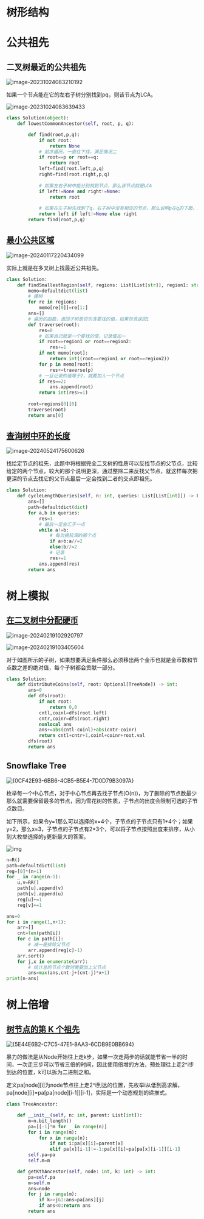 # 树形结构







# 公共祖先

## 二叉树最近的公共祖先

![image-20231024083210192](./assets/image-20231024083210192-1733840243522-377-1735176955296-13.png)

如果一个节点能在它的左右子树分别找到pq，则该节点为LCA。

![image-20231024083639433](./assets/image-20231024083639433-1733840243522-378-1735176955296-14.png)

```python
class Solution(object):
    def lowestCommonAncestor(self, root, p, q):

        def find(root,p,q):
            if not root:
                return None
            # 前序遍历，一直往下找，满足情况二
            if root==p or root==q:
                return root
            left=find(root.left,p,q)
            right=find(root.right,p,q)
			
            # 如果左右子树中能分别找到节点，那么该节点就是LCA
            if left!=None and right!=None:
                return root
            
            # 如果在左子树先找到了q，右子树中没有相应的节点，那么说明p在q的下面，最近的公共祖先就是q，满足情况一
            return left if left!=None else right
        return find(root,p,q)
```





## [ 最小公共区域](https://leetcode.cn/problems/smallest-common-region/)

![image-20240117220434099](./assets/image-20240117220434099-1733840243522-382-1735176955296-18.png)

实际上就是在多叉树上找最近公共祖先。

```python
class Solution:
    def findSmallestRegion(self, regions: List[List[str]], region1: str, region2: str) -> str:
        memo=defaultdict(list)
        # 建树
        for re in regions:
            memo[re[0]]=re[1:]
        ans=[]
        # 遍历的函数，返回子树是否包含要找的值，如果包含返回1
        def traverse(root):
            res=0
            # 如果自己就是一个要找的值，记录值加一
            if root==region1 or root==region2:
                res+=1
            if not memo[root]:
                return int((root==region1 or root==region2))
            for p in memo[root]:
                res+=traverse(p)
            # 一旦记录的值等于2，就要加入一个节点
            if res==2:
                ans.append(root)
            return int(res>=1)
            
        root=regions[0][0]
        traverse(root)
        return ans[0]
```

## [查询树中环的长度](https://leetcode.cn/problems/cycle-length-queries-in-a-tree/)

![image-20240524175600626](./assets/image-20240524175600626-1733840243522-383-1735176955296-19.png)



找给定节点的祖先，此题中将根据完全二叉树的性质可以反找节点的父节点，比较给定的两个节点，较大的那个说明更深，通过整除二来反找父节点，就这样每次把更深的节点去找它的父节点最后一定会找到二者的交点即祖先。

```python
class Solution:
    def cycleLengthQueries(self, n: int, queries: List[List[int]]) -> List[int]:
        ans=[]
        path=defaultdict(dict)
        for a,b in queries:
            res=1
            # 最后一定会汇于一点
            while a!=b:
                # 每次换较深的那个点
                if a>b:a//=2
                else:b//=2
                # 记录
                res+=1
            ans.append(res)
        return ans 
```















# 树上模拟



## [在二叉树中分配硬币](https://leetcode.cn/problems/distribute-coins-in-binary-tree/)

![image-20240219102920797](./assets/image-20240219102920797-1733840243522-387-1735176955297-22.png)

![image-20240219103405604](./assets/image-20240219103405604-1733840243522-388-1735176955297-24.png)



对于如图所示的子树，如果想要满足条件那么必须移出两个金币也就是金币数和节点数之差的绝对值，每个子树都会贡献一部分。

```python
class Solution:
    def distributeCoins(self, root: Optional[TreeNode]) -> int:
        ans=0
        def dfs(root):
            if not root:
                return 0,0
            cntl,coinl=dfs(root.left)
            cntr,coinr=dfs(root.right)
            nonlocal ans 
            ans+=abs(cntl-coinl)+abs(cntr-coinr)
            return cntl+cntr+1,coinl+coinr+root.val
        dfs(root)
        return ans 
```



## **Snowflake Tree**

![{0CF42E93-6BB6-4CB5-B5E4-7D0D79B3097A}](./assets/{0CF42E93-6BB6-4CB5-B5E4-7D0D79B3097A}.png)

枚举每一个中心节点，对于中心节点再去找子节点(O(n))，为了删除的节点数最少那么就需要保留最多的节点，因为雪花树的性质，子节点的出度会限制可选的子节点数目。

如下所示，如果令y=1那么可以选择的x=4个，子节点的子节点只有1*4个；如果y=2，那么x=3，子节点的子节点有2\*3个，可以将子节点按照出度来排序，从小到大枚举选择的y更新最大的答案。

![img](./assets/resize,m_lfit,h_1700,w_2250.png)



```python
n=R()
path=defaultdict(list)
reg=[0]*(n+1)
for _ in range(n-1):
    u,v=RR()
    path[u].append(v)
    path[v].append(u)
    reg[u]+=1
    reg[v]+=1

ans=0
for i in range(1,n+1):
    arr=[]
    cnt=len(path[i])
    for c in path[i]:
        # 减一是排除父节点
        arr.append(reg[c]-1)
    arr.sort()
    for j,x in enumerate(arr):
        # 统计总的节点个数时需要加上父节点
        ans=max(ans,cnt-j+(cnt-j)*x+1)
print(n-ans)
```





# 树上倍增

## [树节点的第 K 个祖先](https://leetcode.cn/problems/kth-ancestor-of-a-tree-node/)

![{5E44E6B2-C7C5-47E1-8AA3-6CDB9E0BB694}](./assets/{5E44E6B2-C7C5-47E1-8AA3-6CDB9E0BB694}.png)

暴力的做法是从Node开始往上走k步，如果一次走两步的话就能节省一半的时间，一次走三步可以节省三倍的时间，因此使用倍增的方法，预处理往上走2^i步到达的位置，k可以拆为二进制之和。

定义pa[node]\[i]为node节点往上走2^i到达的位置，先枚举i从低到高求解，pa[node]\[i]=pa[pa[node]\[i-1]]\[i-1]，实际是一个动态规划的递推式。

```python
class TreeAncestor:

    def __init__(self, n: int, parent: List[int]):
        m=n.bit_length()
        pa=[[-1]*m for _ in range(n)]
        for i in range(m):
            for x in range(n):
                if not i:pa[x][i]=parent[x]
                elif pa[x][i-1]!=-1:pa[x][i]=pa[pa[x][i-1]][i-1]
        self.pa=pa
        self.m=m 

    def getKthAncestor(self, node: int, k: int) -> int:
        pa=self.pa
        m=self.m
        ans=node
        for j in range(m):
            if k>>j&1:ans=pa[ans][j]
            if ans<0:return ans 
        return ans 
```

